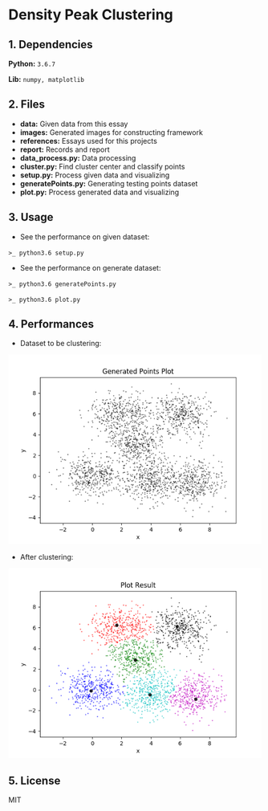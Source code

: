 # Density Peak Clustering

## 1. Dependencies

**Python:**  `3.6.7`

**Lib:**  `numpy, matplotlib`

## 2. Files

- **data:** Given data from this essay
- **images:** Generated images for constructing framework
- **references:** Essays used for this projects
- **report:** Records and report
- **data_process.py:** Data processing
- **cluster.py:** Find cluster center and classify points
- **setup.py:** Process given data and visualizing
- **generatePoints.py:** Generating testing points dataset
- **plot.py:** Process generated data and visualizing

## 3. Usage

- See the performance on given dataset:

`>_ python3.6 setup.py`

- See the performance on generate dataset:

`>_ python3.6 generatePoints.py`

`>_ python3.6 plot.py`

## 4. Performances

- Dataset to be clustering:

![generatedPoints](images/generatedPoints.png)

- After clustering:

![result](images/result.png)

## 5. License
MIT
